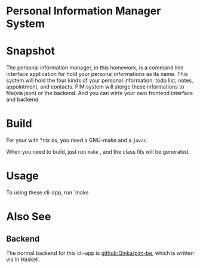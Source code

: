 Personal Information Manager System
===

# Snapshot

The personal information manager, in this homework, is a command line interface application for hold your personal informations as its name.
This system will hold the four kinds of your personal information: todo list, notes, appointment, and contacts.
PIM system will storge these informations to file(via json) or the backend. And you can wirte your own frontend interface and backend.

# Build

For your with *nix os, you need a GNU-make and a `javac`.

When you need to build, just run `make` , and the class fils will be generated.


# Usage

To using these cli-app, run `make


# Also See

## Backend

The normal backend for this cli-app is [github:Qinka/pim-be](https://github.com/Qinka/pim-be), which is written via in Haskell.
